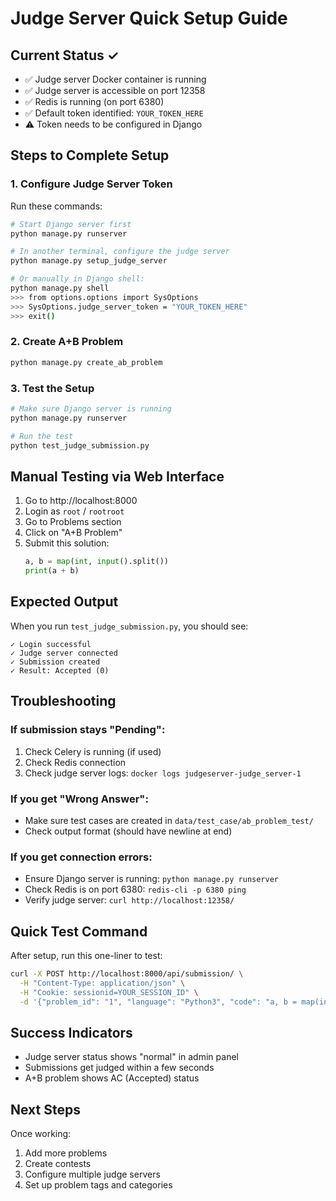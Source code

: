 # Judge Server Quick Setup Guide

## Current Status ✓
- ✅ Judge server Docker container is running
- ✅ Judge server is accessible on port 12358
- ✅ Redis is running (on port 6380)
- ✅ Default token identified: `YOUR_TOKEN_HERE`
- ⚠️ Token needs to be configured in Django

## Steps to Complete Setup

### 1. Configure Judge Server Token

Run these commands:
```bash
# Start Django server first
python manage.py runserver

# In another terminal, configure the judge server
python manage.py setup_judge_server

# Or manually in Django shell:
python manage.py shell
>>> from options.options import SysOptions
>>> SysOptions.judge_server_token = "YOUR_TOKEN_HERE"
>>> exit()
```

### 2. Create A+B Problem
```bash
python manage.py create_ab_problem
```

### 3. Test the Setup
```bash
# Make sure Django server is running
python manage.py runserver

# Run the test
python test_judge_submission.py
```

## Manual Testing via Web Interface

1. Go to http://localhost:8000
2. Login as `root` / `rootroot`
3. Go to Problems section
4. Click on "A+B Problem"
5. Submit this solution:
   ```python
   a, b = map(int, input().split())
   print(a + b)
   ```

## Expected Output

When you run `test_judge_submission.py`, you should see:
```
✓ Login successful
✓ Judge server connected
✓ Submission created
✓ Result: Accepted (0)
```

## Troubleshooting

### If submission stays "Pending":
1. Check Celery is running (if used)
2. Check Redis connection
3. Check judge server logs: `docker logs judgeserver-judge_server-1`

### If you get "Wrong Answer":
- Make sure test cases are created in `data/test_case/ab_problem_test/`
- Check output format (should have newline at end)

### If you get connection errors:
- Ensure Django server is running: `python manage.py runserver`
- Check Redis is on port 6380: `redis-cli -p 6380 ping`
- Verify judge server: `curl http://localhost:12358/`

## Quick Test Command

After setup, run this one-liner to test:
```bash
curl -X POST http://localhost:8000/api/submission/ \
  -H "Content-Type: application/json" \
  -H "Cookie: sessionid=YOUR_SESSION_ID" \
  -d '{"problem_id": "1", "language": "Python3", "code": "a, b = map(int, input().split())\\nprint(a + b)"}'
```

## Success Indicators

- Judge server status shows "normal" in admin panel
- Submissions get judged within a few seconds
- A+B problem shows AC (Accepted) status

## Next Steps

Once working:
1. Add more problems
2. Create contests
3. Configure multiple judge servers
4. Set up problem tags and categories
